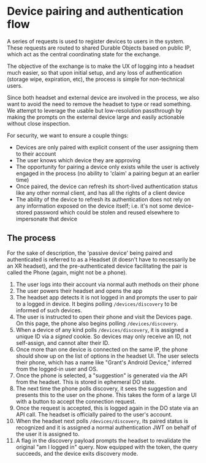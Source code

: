 # Device pairing and authentication flow

A series of requests is used to register devices to users in the system. These requests are routed to shared Durable Objects based on public IP, which act as the central coordinating state for the exchange.

The objective of the exchange is to make the UX of logging into a headset much easier, so that upon initial setup, and any loss of authentication (storage wipe, expiration, etc), the process is simple for non-technical users.

Since both headset and external device are involved in the process, we also want to avoid the need to remove the headset to type or read something. We attempt to leverage the usable but low-resolution passthrough by making the prompts on the external device large and easily actionable without close inspection.

For security, we want to ensure a couple things:

- Devices are only paired with explicit consent of the user assigning them to their account
- The user knows which device they are approving
- The opportunity for pairing a device only exists while the user is actively engaged in the process (no ability to 'claim' a pairing begun at an earlier time)
- Once paired, the device can refresh its short-lived authentication status like any other normal client, and has all the rights of a client device
- The ability of the device to refresh its authentication does not rely on any information exposed on the device itself; i.e. it's not some device-stored password which could be stolen and reused elsewhere to impersonate that device

## The process

For the sake of description, the 'passive device' being paired and authenticated is referred to as a Headset (it doesn't have to necessarily be an XR headset), and the pre-authenticated device facilitating the pair is called the Phone (again, might not be a phone).

1. The user logs into their account via normal auth methods on their phone
2. The user powers their headset and opens the app
3. The headset app detects it is not logged in and prompts the user to pair to a logged in device. It begins polling `/devices/discovery` to be informed of such devices.
4. The user is instructed to open their phone and visit the Devices page. On this page, the phone also begins polling `/devices/discovery`.
5. When a device of any kind polls `/devices/discovery`, it is assigned a unique ID via a _signed_ cookie. So devices may only receive an ID, not self-assign, and cannot alter their ID.
6. Once more than one device is connected on the same IP, the phone should show up on the list of options in the headset UI. The user selects their phone, which has a name like "Grant's Android Device," inferred from the logged-in user and OS.
7. Once the phone is selected, a "suggestion" is generated via the API from the headset. This is stored in ephemeral DO state.
8. The next time the phone polls discovery, it sees the suggestion and presents this to the user on the phone. This takes the form of a large UI with a button to accept the connection request.
9. Once the request is accepted, this is logged again in the DO state via an API call. The headset is officially paired to the user's account.
10. When the headset next polls `/devices/discovery`, its paired status is recognized and it is assigned a normal authentication JWT on behalf of the user it is assigned to.
11. A flag in the discovery payload prompts the headset to revalidate the original "am I logged in" query. Now equipped with the token, the query succeeds, and the device exits discovery mode.
